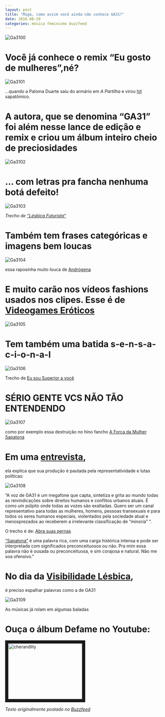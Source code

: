 ```yaml
---
layout: post
title: "Miga, como assim você ainda não conhece GA31?"
date: 2016-08-29
categories: música feminismo buzzfeed
---
```


![Ga3100](https://raw.githubusercontent.com/monicabulgari/monicabulgari.github.io/master/images/ga31_00.jpg)

# Você já conhece o remix “Eu gosto de mulheres”,né?

![Ga3101](https://raw.githubusercontent.com/monicabulgari/monicabulgari.github.io/master/images/ga31_01.gif)

…quando a Paloma Duarte saiu do armário em _A Partilha_ e virou [hit](https://www.youtube.com/watch?v=WGT2Ky9rZN4) sapatômico.

# A autora, que se denomina “GA31” foi além nesse lance de edição e remix e criou um álbum inteiro cheio de preciosidades

![Ga3102](https://raw.githubusercontent.com/monicabulgari/monicabulgari.github.io/master/images/ga31_02.gif)

# … com letras pra fancha nenhuma botá defeito!

![Ga3103](https://raw.githubusercontent.com/monicabulgari/monicabulgari.github.io/master/images/ga31_03.gif)

_Trecho de [“Lésbica Futurista“](https://www.youtube.com/watch?v=-Wns7LMUa5I)_

# Também tem frases categóricas e imagens bem loucas

![Ga3104](https://raw.githubusercontent.com/monicabulgari/monicabulgari.github.io/master/images/ga31_04.gif)

essa raposinha muito louca de [Andrógena](https://www.youtube.com/watch?v=dG2r4iS8EwU)

# E muito carão nos vídeos fashions usados nos clipes. Esse é de [Videogames Eróticos](https://www.youtube.com/watch?v=g-XPuSPoGHc&index=1&list=PLspNnOkdZb9KMB4bUdxglYdbSUq8m7u22)

![Ga3105](https://raw.githubusercontent.com/monicabulgari/monicabulgari.github.io/master/images/ga31_05.gif)

# Tem também uma batida s-e-n-s-a-c-i-o-n-a-l

![Ga3106](https://raw.githubusercontent.com/monicabulgari/monicabulgari.github.io/master/images/ga31_06.gif)

Trecho de [Eu sou Superior a você](https://www.youtube.com/watch?v=h--sE18mm5k)

# SÉRIO GENTE VCS NÃO TÃO ENTENDENDO

![Ga3107](https://raw.githubusercontent.com/monicabulgari/monicabulgari.github.io/master/images/ga31_07.gif)

como por exemplo essa destruição no hino fancho [A Força da Mulher Sapatona](https://www.youtube.com/watch?v=PdDUBsodMN4)

# Em uma [entrevista](https://soubetina.com.br/entrevista-com-ga31-a-forca-da-mulher-sapatona/), 
ela explica que sua produção é pautada pela representatividade e lutas políticas:

![Ga3108](https://raw.githubusercontent.com/monicabulgari/monicabulgari.github.io/master/images/ga31_08.gif)

“A voz de GA31 é um megafone que capta, sintetiza e grita ao mundo todas as reivindicações sobre direitos humanos e 
conflitos urbanos atuais. É como um púlpito onde todas as vozes são exaltadas. Quero ser um canal representativo para 
todas as mulheres, homens, pessoas transexuais e para todos os seres humanos especiais, violentados pela sociedade atual e
menosprezados ao receberem a irrelevante classificação de “minoria” ". 

O trecho é de: [Abra suas pernas](https://www.youtube.com/watch?v=ACfLIFTN_7c)

[“Sapatona”](https://soubetina.com.br/entrevista-com-ga31-a-forca-da-mulher-sapatona/) é uma palavra rica, com uma 
carga histórica intensa e pode ser interpretada com significados preconceituosos ou não. 
Pra mim essa palavra não é ousada ou preconceituosa, e sim corajosa e natural. Não me soa ofensivo."

# No dia da [Visibilidade Lésbica](https://pt.wikipedia.org/wiki/Dia_Nacional_da_Visibilidade_L%C3%A9sbica), 
é preciso espalhar palavras como a de GA31

![Ga3109](https://raw.githubusercontent.com/monicabulgari/monicabulgari.github.io/master/images/ga31_09.gif)

As músicas já rolam em algumas baladas

# Ouça o álbum Defame no Youtube:
<a href="http://www.youtube.com/watch?feature=player_embedded&v=g-XPuSPoGHc
" target="_blank"><img src="http://img.youtube.com/vi/g-XPuSPoGHc/0.jpg" 
alt="cherandlily" width="240" height="180" border="10" /></a>

_Texto originalmente postado no [Buzzfeed](https://www.buzzfeed.com/monicabulgari/miga-como-assim-voca-ainda-nao-conhece-ga31-1x9wm)_
